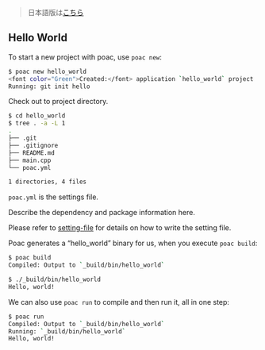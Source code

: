 > 日本語版は[こちら](https://doc.poac.pm/ja/getting-started/hello-world.html)

## Hello World

To start a new project with poac, use `poac new`:
```bash
$ poac new hello_world
<font color="Green">Created:</font> application `hello_world` project
Running: git init hello
```

Check out to project directory.
```bash
$ cd hello_world
$ tree . -a -L 1
.
├── .git
├── .gitignore
├── README.md
├── main.cpp
└── poac.yml

1 directories, 4 files
```

`poac.yml` is the settings file.


Describe the dependency and package information here.

Please refer to [setting-file](../guide/setting-file.md) for details on how to write the setting file.


Poac generates a “hello_world” binary for us, when you execute `poac build`:
```bash
$ poac build
Compiled: Output to `_build/bin/hello_world`

$ ./_build/bin/hello_world
Hello, world!
```

We can also use `poac run` to compile and then run it, all in one step:
```bash
$ poac run
Compiled: Output to `_build/bin/hello_world`
Running: `_build/bin/hello_world`
Hello, world!
```
